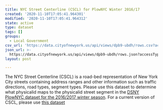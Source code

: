 ```yaml
---
title: NYC Street Centerline (CSCL) for PlowNYC Winter 2016/17
created: '2020-11-10T17:05:41.964301'
modified: '2020-11-10T17:05:41.964312'
state: active
type: dataset
tags: []
groups:
  - Local Government
csv_url: 'https://data.cityofnewyork.us/api/views/dpb9-ubdh/rows.csv?accessType=DOWNLOAD'
json_url: >-
  https://data.cityofnewyork.us/api/views/dpb9-ubdh/rows.json?accessType=DOWNLOAD
layout: post

---
```

The NYC Street Centerline (CSCL) is a road-bed representation of New York City streets containing address ranges and other information such as traffic directions, road types, segment types. Please use this dataset to determine what physicalid maps to the physicalid street segment in the <a href="https://data.cityofnewyork.us/dataset/DSNY-PlowNYC-Data/34hf-h2fw">DSNY PlowNYC dataset for the 2016/2017 winter season<a/>. For a current version of CSCL, please use <a href="https://data.cityofnewyork.us/City-Government/NYC-Street-Centerline-CSCL-/exjm-f27b">this dataset <a/>

